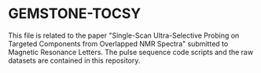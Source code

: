 # GEMSTONE-TOCSY
This file is related to the paper "Single-Scan Ultra-Selective Probing on Targeted Components from Overlapped NMR Spectra" submitted to Magnetic Resonance Letters.
The pulse sequence code scripts and the raw datasets are contained in this repository.
